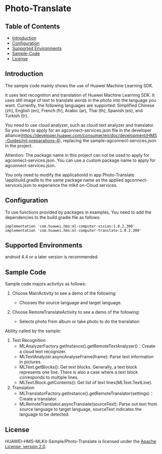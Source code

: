 # Photo-Translate

## Table of Contents

 * [Introduction](#introduction)
 * [Configuration ](#configuration )
 * [Supported Environments](#supported-environments)
 * [Sample-Code](#Sample-Code)
 * [License](#license)


## Introduction
The sample code mainly shows the use of Huawei Machine Learning SDK.

It uses text recognition and translation of Huawei Machine Learning SDK. It uses still image of text to translate words in the photo into the language you want. Currently, the following languages are supported: Simplified Chinese (zh), English (en), French (fr), Arabic (ar), Thai (th), Spanish (es), and Turkish (tr). 

You need to use cloud analyzer, such as cloud text analyzer and translator.
So you need to apply for an agconnect-services.json file in the developer alliance(https://developer.huawei.com/consumer/en/doc/development/HMS-Guides/ml-preparations-4), replacing the sample-agconnect-services.json in the project.

Attention: The package name in this project can not be used to apply for agconnect-services.json. You can use a custom package name to apply for agconnect-services.json.

You only need to modify the applicationId in app Photo-Translate
\app\build.gradle to the same package name as the applied agconnect-services.json to experience the mlkit on-Cloud services.


## Configuration
To use functions provided by packages in examples, You need to add the dependencies to the build.gradle file as follows:

    implementation 'com.huawei.hms:ml-computer-vision:1.0.2.300'
    implementation 'com.huawei.hms:ml-computer-translate:1.0.2.300'

## Supported Environments
android 4.4 or a later version is recommended.


## Sample Code
Sample code majors activitys as follows:
   1. Choose MainActivity to see a demo of the following:
      - Chooses the source language and target language.

   2. Choose RemoteTranslateActivity to see a demo of the following:
	  - Selects photo from album or take photo to do the translation


   Ability called by the sample:
   1. Text Recognition
	  - MLAnalyzerFactory.getInstance().getRemoteTextAnalyzer()：Create a cloud text recognizer.
	  - MLTextAnalyzer.asyncAnalyseFrame(frame): Parse text information in pictures.
	  - MLText.getBlocks(): Get text blocks. Generally, a text block represents one line. There is also a case where a text block corresponds to multiple lines.
      - MLText.Block.getContents(): Get list of text lines(MLText.TextLine).
   2. Translation
	  - MLTranslatorFactory.getInstance().getRemoteTranslator(settings)：Create a translator.
	  - MLRemoteTranslator.asyncTranslate(sourceText): Parse out text from source language to target language, sourceText indicates the language to be detected.
   

##  License
HUAWEI-HMS-MLKit-Sample/Photo-Translate is licensed under the [Apache License, version 2.0](http://www.apache.org/licenses/LICENSE-2.0).
